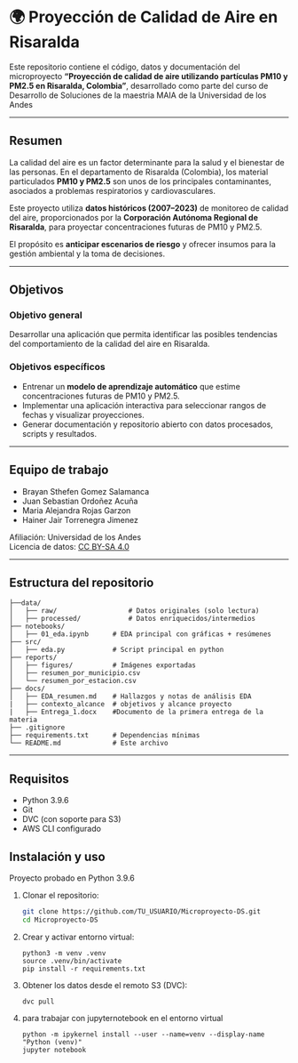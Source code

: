 # 🌍 Proyección de Calidad de Aire en Risaralda

Este repositorio contiene el código, datos y documentación del microproyecto **“Proyección de calidad de aire utilizando partículas PM10 y PM2.5 en Risaralda, Colombia”**, desarrollado como parte del curso de Desarrollo de Soluciones de la maestria MAIA de la Universidad de los Andes

---

## Resumen

La calidad del aire es un factor determinante para la salud y el bienestar de las personas. En el departamento de Risaralda (Colombia), los material particulados **PM10 y PM2.5** son unos de los principales contaminantes, asociados a problemas respiratorios y cardiovasculares.  

Este proyecto utiliza **datos históricos (2007–2023)** de monitoreo de calidad del aire, proporcionados por la **Corporación Autónoma Regional de Risaralda**, para proyectar concentraciones futuras de PM10 y PM2.5.  

El propósito es **anticipar escenarios de riesgo** y ofrecer insumos para la gestión ambiental y la toma de decisiones.

---

## Objetivos

### Objetivo general
Desarrollar una aplicación que permita identificar las posibles tendencias del comportamiento de la calidad del aire en Risaralda.

### Objetivos específicos
- Entrenar un **modelo de aprendizaje automático** que estime concentraciones futuras de PM10 y PM2.5.  
- Implementar una aplicación interactiva para seleccionar rangos de fechas y visualizar proyecciones.  
- Generar documentación y repositorio abierto con datos procesados, scripts y resultados.  

---

## Equipo de trabajo

- Brayan Sthefen Gomez Salamanca
- Juan Sebastian Ordoñez Acuña 
- Maria Alejandra Rojas Garzon  
- Hainer Jair Torrenegra Jimenez

Afiliación: Universidad de los Andes  
Licencia de datos: [CC BY-SA 4.0](https://creativecommons.org/licenses/by-sa/4.0/)  

---

## Estructura del repositorio

```
├──data/
│   ├── raw/                  # Datos originales (solo lectura)
│   ├── processed/            # Datos enriquecidos/intermedios
├── notebooks/
│   ├── 01_eda.ipynb      # EDA principal con gráficas + resúmenes
├── src/
│   ├── eda.py            # Script principal en python
├── reports/
│   ├── figures/          # Imágenes exportadas
│   ├── resumen_por_municipio.csv
│   └── resumen_por_estacion.csv
├── docs/
│   ├── EDA_resumen.md    # Hallazgos y notas de análisis EDA
|   ├── contexto_alcance  # objetivos y alcance proyecto
|   ├── Entrega_1.docx    #Documento de la primera entrega de la materia
├── .gitignore
├── requirements.txt      # Dependencias mínimas
└── README.md             # Este archivo
```

---
## Requisitos

- Python 3.9.6
- Git
- DVC (con soporte para S3)
- AWS CLI configurado

##  Instalación y uso

Proyecto probado en Python 3.9.6

1. Clonar el repositorio:
   ```bash
   git clone https://github.com/TU_USUARIO/Microproyecto-DS.git
   cd Microproyecto-DS

   
2.	Crear y activar entorno virtual:
    ```   
    python3 -m venv .venv
    source .venv/bin/activate
    pip install -r requirements.txt
    ```

3.	Obtener los datos desde el remoto S3 (DVC):
    ```
    dvc pull
    ```

4. para trabajar con jupyternotebook en el entorno virtual
    ```
    python -m ipykernel install --user --name=venv --display-name "Python (venv)"
    jupyter notebook
    ```

